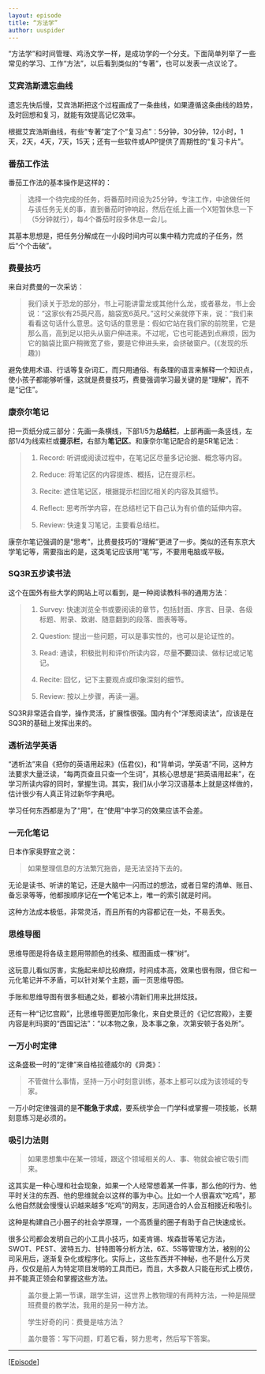```yaml
---
layout: episode
title: “方法学”
author: uuspider
---
```

“方法学”和时间管理、鸡汤文学一样，是成功学的一个分支。下面简单列举了一些常见的学习、工作“方法”，以后看到类似的“专著”，也可以发表一点议论了。

### 艾宾浩斯遗忘曲线

遗忘先快后慢，艾宾浩斯把这个过程画成了一条曲线，如果遵循这条曲线的趋势，及时回想和复习，就能有效提高记忆效率。

根据艾宾浩斯曲线，有些“专著”定了个“复习点”：5分钟，30分钟，12小时，1天，2天，4天，7天，15天；还有一些软件或APP提供了周期性的“复习卡片”。

### 番茄工作法

番茄工作法的基本操作是这样的：

>选择一个待完成的任务，将番茄时间设为25分钟，专注工作，中途做任何与该任务无关的事，直到番茄时钟响起，然后在纸上画一个X短暂休息一下（5分钟就行），每4个番茄时段多休息一会儿。

其基本思想是，把任务分解成在一小段时间内可以集中精力完成的子任务，然后“个个击破”。

### 费曼技巧

来自对费曼的一次采访：

>我们读关于恐龙的部分，书上可能讲雷龙或其他什么龙，或者暴龙，书上会说：“这家伙有25英尺高，脑袋宽6英尺。”这时父亲就停下来，说：“我们来看看这句话什么意思。这句话的意思是：假如它站在我们家的前院里，它是那么高，高到足以把头从窗户伸进来。不过呢，它也可能遇到点麻烦，因为它的脑袋比窗户稍微宽了些，要是它伸进头来，会挤破窗户。(《发现的乐趣》)

避免使用术语、行话等复杂词汇，而只用通俗、有条理的语言来解释一个知识点，使小孩子都能够听懂，这就是费曼技巧，费曼强调学习最关键的是“理解”，而不是“记住”。

### 康奈尔笔记

把一页纸分成三部分：先画一条横线，下部1/5为**总结栏**，上部再画一条竖线，左部1/4为线索栏或**提示栏**，右部为**笔记区**。和康奈尔笔记配合的是5R笔记法：

>1. Record: 听讲或阅读过程中，在笔记区尽量多记论据、概念等内容。
>
>2. Reduce: 将笔记区的内容提炼、概括，记在提示栏。
>
>3. Recite: 遮住笔记区，根据提示栏回忆相关的内容及其细节。
>
>4. Reflect: 思考所学内容，在总结栏记下自己认为有价值的延伸内容。
>
>5. Review: 快速复习笔记，主要看总结栏。

康奈尔笔记强调的是“思考”，比费曼技巧的“理解”更进了一步。类似的还有东京大学笔记等，需要指出的是，这类笔记应该用“笔”写，不要用电脑或平板。

### SQ3R五步读书法

这个在国外有些大学的网站上可以看到，是一种阅读教科书的通用方法：

>1. Survey: 快速浏览全书或要阅读的章节，包括封面、序言、目录、各级标题、附录、致谢、随意翻到的段落、图表等等。
>
>2. Question: 提出一些问题，可以是事实性的，也可以是论证性的。
>
>3. Read: 通读，积极批判和评价所读内容，尽量**不要**回读、做标记或记笔记。
>
>4. Recite: 回忆，记下主要观点或印象深刻的细节。
>
>5. Review: 按以上步骤，再读一遍。

SQ3R非常适合自学，操作灵活，扩展性很强。国内有个“洋葱阅读法”，应该是在SQ3R的基础上发挥出来的。

### 透析法学英语

“透析法”来自《把你的英语用起来》(伍君仪)，和“背单词，学英语”不同，这种方法要求大量泛读，“每两页查且只查一个生词”，其核心思想是“把英语用起来”，在学习所读内容的同时，掌握生词。其实，我们从小学习汉语基本上就是这样做的，估计很少有人真正背过新华字典吧。

学习任何东西都是为了“用”，在“使用”中学习的效果应该不会差。

### 一元化笔记

日本作家奥野宣之说：

>如果整理信息的方法繁冗拖沓，是无法坚持下去的。

无论是读书、听讲的笔记，还是大脑中一闪而过的想法，或者日常的清单、账目、备忘录等等，他都按顺序记在**一个**笔记本上，唯一的索引就是时间。

这种方法成本极低，非常灵活，而且所有的内容都记在一处，不易丢失。

### 思维导图

思维导图是将各级主题用带颜色的线条、框图画成一棵“树”。

这玩意儿看似厉害，实施起来却比较麻烦，时间成本高，效果也很有限，但它和一元化笔记并不矛盾，可以针对某个主题，画一页思维导图。

手账和思维导图有很多相通之处，都被小清新们用来比拼炫技。

还有一种“记忆宫殿”，比思维导图更加形象化，来自史景迁的《记忆宫殿》，主要内容是利玛窦的“西国记法”：“以本物之象，及本事之象，次第安顿于各处所”。

### 一万小时定律

这条盛极一时的“定律”来自格拉德威尔的《异类》：

>不管做什么事情，坚持一万小时刻意训练，基本上都可以成为该领域的专家。

一万小时定律强调的是**不能急于求成**，要系统学会一门学科或掌握一项技能，长期刻意练习是必须的。

### 吸引力法则

>如果思想集中在某一领域，跟这个领域相关的人、事、物就会被它吸引而来。

这其实是一种心理和社会现象，如果一个人经常想着某一件事，那么他的行为、他平时关注的东西、他的思维就会以这样的事为中心。比如一个人很喜欢“吃鸡”，那么他自然就会慢慢认识越来越多“吃鸡”的网友，志同道合的人会互相接近和吸引。

这种是构建自己小圈子的社会学原理，一个高质量的圈子有助于自己快速成长。

很多公司都会发明自己的小工具小技巧，如麦肯锡、埃森哲等笔记方法，SWOT、PEST、波特五力、甘特图等分析方法，6Σ、5S等管理方法，被别的公司采用后，逐渐复杂化或程序化。实际上，这些东西并不神秘，也不是什么万灵丹，仅仅是前人为特定项目发明的工具而已，而且，大多数人只能在形式上模仿，并不能真正领会和掌握这些方法。

>盖尔曼上第一节课，跟学生讲，这世界上教物理的有两种方法，一种是隔壁班费曼的教学法，我用的是另一种方法。
>
>学生好奇的问：费曼是啥方法？
>
>盖尔曼答：写下问题，盯着它看，努力思考，然后写下答案。

***

[[Episode][episode]]

[episode]:http://about.uuspider.com/2019/06/02/episodeindex.html

